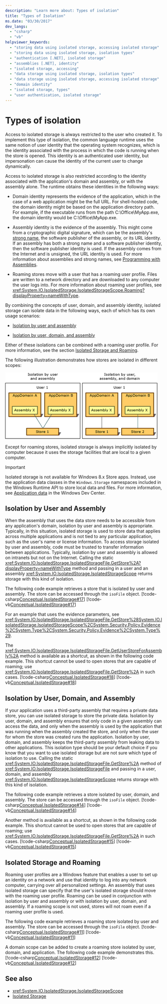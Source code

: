 ```yaml
---
description: "Learn more about: Types of isolation"
title: "Types of Isolation"
ms.date: "03/30/2017"
dev_langs:
  - "csharp"
  - "vb"
helpviewer_keywords:
  - "storing data using isolated storage, accessing isolated storage"
  - "storing data using isolated storage, isolation types"
  - "authentication [.NET], isolated storage"
  - "assemblies [.NET], identity"
  - "isolated storage, accessing"
  - "data storage using isolated storage, isolation types"
  - "data storage using isolated storage, accessing isolated storage"
  - "domain identity"
  - "isolated storage, types"
  - "user authentication, isolated storage"
---
```

# Types of isolation

Access to isolated storage is always restricted to the user who created it. To implement this type of isolation, the common language runtime uses the same notion of user identity that the operating system recognizes, which is the identity associated with the process in which the code is running when the store is opened. This identity is an authenticated user identity, but impersonation can cause the identity of the current user to change dynamically.

 Access to isolated storage is also restricted according to the identity associated with the application's domain and assembly, or with the assembly alone. The runtime obtains these identities in the following ways:

- Domain identity represents the evidence of the application, which in the case of a web application might be the full URL. For shell-hosted code, the domain identity might be based on the application directory path. For example, if the executable runs from the path C:\Office\MyApp.exe, the domain identity would be C:\Office\MyApp.exe.

- Assembly identity is the evidence of the assembly. This might come from a cryptographic digital signature, which can be the assembly's [strong name](../assembly/strong-named.md), the software publisher of the assembly, or its URL identity. If an assembly has both a strong name and a software publisher identity, then the software publisher identity is used. If the assembly comes from the Internet and is unsigned, the URL identity is used. For more information about assemblies and strong names, see [Programming with Assemblies](../assembly/index.md).

- Roaming stores move with a user that has a roaming user profile. Files are written to a network directory and are downloaded to any computer the user logs into. For more information about roaming user profiles, see <xref:System.IO.IsolatedStorage.IsolatedStorageScope.Roaming?displayProperty=nameWithType>.

 By combining the concepts of user, domain, and assembly identity, isolated storage can isolate data in the following ways, each of which has its own usage scenarios:

- [Isolation by user and assembly](#UserAssembly)

- [Isolation by user, domain, and assembly](#UserDomainAssembly)

 Either of these isolations can be combined with a roaming user profile. For more information, see the section [Isolated Storage and Roaming](#Roaming).

 The following illustration demonstrates how stores are isolated in different scopes:

 ![Diagram that shows isolation by user and assembly.](./media/types-of-isolation/isolated-storage-types.gif)

 Except for roaming stores, isolated storage is always implicitly isolated by computer because it uses the storage facilities that are local to a given computer.

> [!IMPORTANT]
> Isolated storage is not available for Windows 8.x Store apps. Instead, use the application data classes in the `Windows.Storage` namespaces included in the Windows Runtime API to store local data and files. For more information, see [Application data](/previous-versions/windows/apps/hh464917(v=win.10)) in the Windows Dev Center.

<a name="UserAssembly"></a>

## Isolation by User and Assembly

 When the assembly that uses the data store needs to be accessible from any application's domain, isolation by user and assembly is appropriate. Typically, in this situation, isolated storage is used to store data that applies across multiple applications and is not tied to any particular application, such as the user's name or license information. To access storage isolated by user and assembly, code must be trusted to transfer information between applications. Typically, isolation by user and assembly is allowed on intranets but not on the Internet. Calling the static <xref:System.IO.IsolatedStorage.IsolatedStorageFile.GetStore%2A?displayProperty=nameWithType> method and passing in a user and an assembly <xref:System.IO.IsolatedStorage.IsolatedStorageScope> returns storage with this kind of isolation.

 The following code example retrieves a store that is isolated by user and assembly. The store can be accessed through the `isoFile` object.
 [!code-csharp[Conceptual.IsolatedStorage#17](../../../samples/snippets/csharp/VS_Snippets_CLR/conceptual.isolatedstorage/cs/source11.cs#17)]
 [!code-vb[Conceptual.IsolatedStorage#17](../../../samples/snippets/visualbasic/VS_Snippets_CLR/conceptual.isolatedstorage/vb/source11.vb#17)]

 For an example that uses the evidence parameters, see <xref:System.IO.IsolatedStorage.IsolatedStorageFile.GetStore%28System.IO.IsolatedStorage.IsolatedStorageScope%2CSystem.Security.Policy.Evidence%2CSystem.Type%2CSystem.Security.Policy.Evidence%2CSystem.Type%29>.

 The <xref:System.IO.IsolatedStorage.IsolatedStorageFile.GetUserStoreForAssembly%2A> method is available as a shortcut, as shown in the following code example. This shortcut cannot be used to open stores that are capable of roaming; use <xref:System.IO.IsolatedStorage.IsolatedStorageFile.GetStore%2A> in such cases.
 [!code-csharp[Conceptual.IsolatedStorage#18](../../../samples/snippets/csharp/VS_Snippets_CLR/conceptual.isolatedstorage/cs/source11.cs#18)]
 [!code-vb[Conceptual.IsolatedStorage#18](../../../samples/snippets/visualbasic/VS_Snippets_CLR/conceptual.isolatedstorage/vb/source11.vb#18)]

<a name="UserDomainAssembly"></a>

## Isolation by User, Domain, and Assembly

 If your application uses a third-party assembly that requires a private data store, you can use isolated storage to store the private data. Isolation by user, domain, and assembly ensures that only code in a given assembly can access the data, and only when the assembly is used by the application that was running when the assembly created the store, and only when the user for whom the store was created runs the application. Isolation by user, domain, and assembly keeps the third-party assembly from leaking data to other applications. This isolation type should be your default choice if you know that you want to use isolated storage but are not sure which type of isolation to use. Calling the static <xref:System.IO.IsolatedStorage.IsolatedStorageFile.GetStore%2A> method of <xref:System.IO.IsolatedStorage.IsolatedStorageFile> and passing in a user, domain, and assembly <xref:System.IO.IsolatedStorage.IsolatedStorageScope> returns storage with this kind of isolation.

 The following code example retrieves a store isolated by user, domain, and assembly. The store can be accessed through the `isoFile` object.
 [!code-csharp[Conceptual.IsolatedStorage#14](../../../samples/snippets/csharp/VS_Snippets_CLR/conceptual.isolatedstorage/cs/source10.cs#14)]
 [!code-vb[Conceptual.IsolatedStorage#14](../../../samples/snippets/visualbasic/VS_Snippets_CLR/conceptual.isolatedstorage/vb/source10.vb#14)]

 Another method is available as a shortcut, as shown in the following code example. This shortcut cannot be used to open stores that are capable of roaming; use <xref:System.IO.IsolatedStorage.IsolatedStorageFile.GetStore%2A> in such cases.
 [!code-csharp[Conceptual.IsolatedStorage#15](../../../samples/snippets/csharp/VS_Snippets_CLR/conceptual.isolatedstorage/cs/source10.cs#15)]
 [!code-vb[Conceptual.IsolatedStorage#15](../../../samples/snippets/visualbasic/VS_Snippets_CLR/conceptual.isolatedstorage/vb/source10.vb#15)]

<a name="Roaming"></a>

## Isolated Storage and Roaming

 Roaming user profiles are a Windows feature that enables a user to set up an identity on a network and use that identity to log into any network computer, carrying over all personalized settings. An assembly that uses isolated storage can specify that the user's isolated storage should move with the roaming user profile. Roaming can be used in conjunction with isolation by user and assembly or with isolation by user, domain, and assembly. If a roaming scope is not used, stores will not roam even if a roaming user profile is used.

 The following code example retrieves a roaming store isolated by user and assembly. The store can be accessed through the `isoFile` object.
 [!code-csharp[Conceptual.IsolatedStorage#11](../../../samples/snippets/csharp/VS_Snippets_CLR/conceptual.isolatedstorage/cs/source9.cs#11)]
 [!code-vb[Conceptual.IsolatedStorage#11](../../../samples/snippets/visualbasic/VS_Snippets_CLR/conceptual.isolatedstorage/vb/source9.vb#11)]

 A domain scope can be added to create a roaming store isolated by user, domain, and application. The following code example demonstrates this.
 [!code-csharp[Conceptual.IsolatedStorage#12](../../../samples/snippets/csharp/VS_Snippets_CLR/conceptual.isolatedstorage/cs/source9.cs#12)]
 [!code-vb[Conceptual.IsolatedStorage#12](../../../samples/snippets/visualbasic/VS_Snippets_CLR/conceptual.isolatedstorage/vb/source9.vb#12)]

## See also

- <xref:System.IO.IsolatedStorage.IsolatedStorageScope>
- [Isolated Storage](isolated-storage.md)
